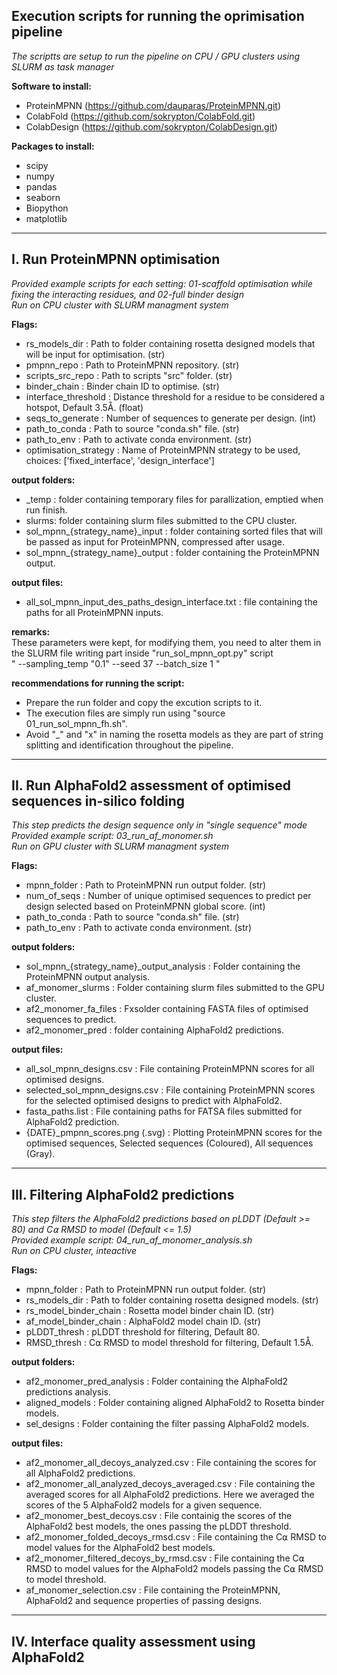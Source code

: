 ## Execution scripts for running the oprimisation pipeline 
*The scriptts are setup to run the pipeline on CPU / GPU clusters using SLURM as task manager*

**Software to install:** 
- ProteinMPNN (https://github.com/dauparas/ProteinMPNN.git)
- ColabFold   (https://github.com/sokrypton/ColabFold.git)
- ColabDesign (https://github.com/sokrypton/ColabDesign.git)

**Packages to install:**
- scipy
- numpy
- pandas
- seaborn
- Biopython
- matplotlib

-----------------------------------------------------------------------------------------------------------------------------------------
## I. Run ProteinMPNN optimisation 
*Provided example scripts for each setting: 01-scaffold optimisation while fixing the interacting residues, and 02-full binder design* \
*Run on CPU cluster with SLURM managment system*

**Flags:**
- rs_models_dir         : Path to folder containing rosetta designed models that will be input for optimisation. (str)
- pmpnn_repo            : Path to ProteinMPNN repository. (str)
- scripts_src_repo      : Path to scripts "src" folder.   (str)
- binder_chain          : Binder chain ID to optimise.    (str)
- interface_threshold   : Distance threshold for a residue to be considered a hotspot, Default 3.5Å. (float)
- seqs_to_generate      : Number of sequences to generate per design. (int)
- path_to_conda         : Path to source "conda.sh" file.     (str)
- path_to_env           : Path to activate conda environment. (str)
- optimisation_strategy : Name of ProteinMPNN strategy to be used, choices: ['fixed_interface', 'design_interface']

**output folders:**
- _temp : folder containing temporary files for parallization, emptied when run finish.
- slurms: folder containing slurm files submitted to the CPU cluster.
- sol_mpnn_{strategy_name}_input  :  folder containing sorted files that will be passed as input for ProteinMPNN, compressed after usage.
- sol_mpnn_{strategy_name}_output : folder containing the ProteinMPNN output.

**output files:**
- all_sol_mpnn_input_des_paths_design_interface.txt : file containing the paths for all ProteinMPNN inputs.

**remarks:** \
These parameters were kept, for modifying them, you need to alter them in the SLURM file writing part inside "run_sol_mpnn_opt.py" script \
" --sampling_temp "0.1"  --seed 37  --batch_size 1 "

**recommendations for running the script:**
- Prepare the run folder and copy the excution scripts to it.
- The execution files are simply run using "source 01_run_sol_mpnn_fh.sh".
- Avoid "_" and "x" in naming the rosetta models as they are part of string splitting and identification throughout the pipeline. 

-----------------------------------------------------------------------------------------------------------------------------------------
## II. Run AlphaFold2 assessment of optimised sequences in-silico folding  
*This step predicts the design sequence only in "single sequence" mode* \
*Provided example script: 03_run_af_monomer.sh* \
*Run on GPU cluster with SLURM managment system*

**Flags:**
- mpnn_folder   : Path to ProteinMPNN run output folder. (str)
- num_of_seqs   : Number of unique optimised sequences to predict per design selected based on ProteinMPNN global score.  (int)
- path_to_conda : Path to source "conda.sh" file.     (str)
- path_to_env   : Path to activate conda environment. (str)

**output folders:**
- sol_mpnn_{strategy_name}_output_analysis : Folder containing the ProteinMPNN output analysis.
- af_monomer_slurms : Folder containing slurm files submitted to the GPU cluster.
- af2_monomer_fa_files : Fxsolder containing FASTA files of optimised sequences to predict.
- af2_monomer_pred : folder containing AlphaFold2 predictions.

**output files:**
- all_sol_mpnn_designs.csv      : File containing ProteinMPNN scores for all optimised designs.
- selected_sol_mpnn_designs.csv : File containing ProteinMPNN scores for the selected optimised designs to predict with AlphaFold2.
- fasta_paths.list : File containing paths for FATSA files submitted for AlphaFold2 prediction.
- {DATE}_pmpnn_scores.png (.svg) : Plotting ProteinMPNN scores for the optimised sequences, Selected sequences (Coloured), All sequences (Gray).

-----------------------------------------------------------------------------------------------------------------------------------------
## III. Filtering AlphaFold2 predictions
*This step filters the AlphaFold2 predictions based on pLDDT (Default >= 80) and C⍺ RMSD to model (Default <= 1.5)* \
*Provided example script: 04_run_af_monomer_analysis.sh* \
*Run on CPU cluster, inteactive*

**Flags:**
- mpnn_folder           : Path to ProteinMPNN run output folder. (str)
- rs_models_dir         : Path to folder containing rosetta designed models. (str)
- rs_model_binder_chain : Rosetta model binder chain ID. (str)
- af_model_binder_chain : AlphaFold2 model chain ID. (str)
- pLDDT_thresh          : pLDDT threshold for filtering, Default 80.
- RMSD_thresh           : C⍺ RMSD to model threshold for filtering, Default 1.5Å.

**output folders:**
- af2_monomer_pred_analysis : Folder containing the AlphaFold2 predictions analysis.
- aligned_models            : Folder containing aligned AlphaFold2 to Rosetta binder models.
- sel_designs               : Folder containing the filter passing AlphaFold2 models.

**output files:**
- af2_monomer_all_decoys_analyzed.csv          : File containing the scores for all AlphaFold2 predictions.
- af2_monomer_all_analyzed_decoys_averaged.csv : File containing the averaged scores for all AlphaFold2 predictions. Here we averaged the scores of the 5 AlphaFold2 models for a given sequence.
- af2_monomer_best_decoys.csv                  : File containig the scores of the AlphaFold2 best models, the ones passing the pLDDT threshold.
- af2_monomer_folded_decoys_rmsd.csv           : File containing the C⍺ RMSD to model values for the AlphaFold2 best models.
- af2_monomer_filtered_decoys_by_rmsd.csv      : File containing the C⍺ RMSD to model values for the AlphaFold2 models passing the C⍺ RMSD to model threshold.
- af_monomer_selection.csv                     : File containing the ProteinMPNN, AlphaFold2 and sequence properties of passing designs.

-----------------------------------------------------------------------------------------------------------------------------------------
## IV. Interface quality assessment using AlphaFold2
